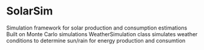 # SolarSim
Simulation framework for solar production and consumption estimations
Built on Monte Carlo simulations
WeatherSimulation class simulates weather conditions to determine sun/rain for energy production and consumtion

